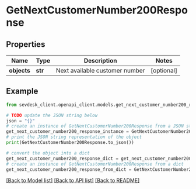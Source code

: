 # GetNextCustomerNumber200Response


## Properties

Name | Type | Description | Notes
------------ | ------------- | ------------- | -------------
**objects** | **str** | Next available customer number | [optional] 

## Example

```python
from sevdesk_client.openapi_client.models.get_next_customer_number200_response import GetNextCustomerNumber200Response

# TODO update the JSON string below
json = "{}"
# create an instance of GetNextCustomerNumber200Response from a JSON string
get_next_customer_number200_response_instance = GetNextCustomerNumber200Response.from_json(json)
# print the JSON string representation of the object
print(GetNextCustomerNumber200Response.to_json())

# convert the object into a dict
get_next_customer_number200_response_dict = get_next_customer_number200_response_instance.to_dict()
# create an instance of GetNextCustomerNumber200Response from a dict
get_next_customer_number200_response_from_dict = GetNextCustomerNumber200Response.from_dict(get_next_customer_number200_response_dict)
```
[[Back to Model list]](../README.md#documentation-for-models) [[Back to API list]](../README.md#documentation-for-api-endpoints) [[Back to README]](../README.md)


